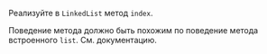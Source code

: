 Реализуйте в `LinkedList` метод `index`.

Поведение метода должно быть похожим по поведение метода встроенного `list`.
См. документацию.
